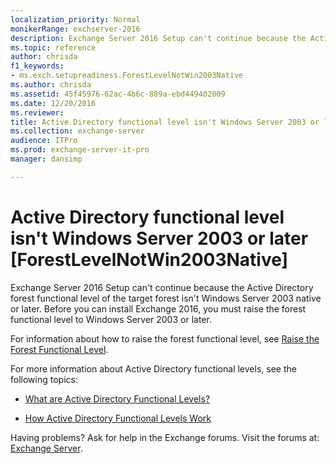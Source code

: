 ```yaml
---
localization_priority: Normal
monikerRange: exchserver-2016
description: Exchange Server 2016 Setup can't continue because the Active Directory forest functional level isn't Windows Server 2003 native or later.
ms.topic: reference
author: chrisda
f1_keywords:
- ms.exch.setupreadiness.ForestLevelNotWin2003Native
ms.author: chrisda
ms.assetid: 45f45976-62ac-4b6c-889a-ebd449402009
ms.date: 12/20/2016
ms.reviewer: 
title: Active Directory functional level isn't Windows Server 2003 or later [ForestLevelNotWin2003Native]
ms.collection: exchange-server
audience: ITPro
ms.prod: exchange-server-it-pro
manager: dansimp

---
```


# Active Directory functional level isn't Windows Server 2003 or later [ForestLevelNotWin2003Native]

Exchange Server 2016 Setup can't continue because the Active Directory forest functional level of the target forest isn't Windows Server 2003 native or later. Before you can install Exchange 2016, you must raise the forest functional level to Windows Server 2003 or later.

For information about how to raise the forest functional level, see [Raise the Forest Functional Level](https://go.microsoft.com/fwlink/p/?LinkId=294831).

For more information about Active Directory functional levels, see the following topics:

- [What are Active Directory Functional Levels?](https://go.microsoft.com/fwlink/p/?LinkId=294832)

- [How Active Directory Functional Levels Work](https://go.microsoft.com/fwlink/p/?LinkId=294833)

Having problems? Ask for help in the Exchange forums. Visit the forums at: [Exchange Server](https://go.microsoft.com/fwlink/p/?linkId=60612).

